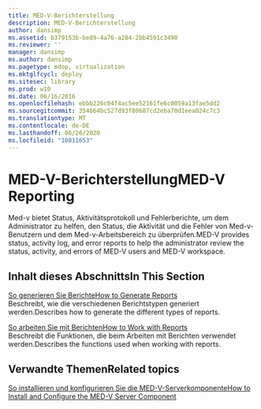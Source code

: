 ```yaml
---
title: MED-V-Berichterstellung
description: MED-V-Berichterstellung
author: dansimp
ms.assetid: b379153b-be89-4a76-a284-2bb4591c3490
ms.reviewer: ''
manager: dansimp
ms.author: dansimp
ms.pagetype: mdop, virtualization
ms.mktglfcycl: deploy
ms.sitesec: library
ms.prod: w10
ms.date: 06/16/2016
ms.openlocfilehash: ebbb226c04f4ac5ee52161fe6c0059a13fae5dd2
ms.sourcegitcommit: 354664bc527d93f80687cd2eba70d1eea024c7c3
ms.translationtype: MT
ms.contentlocale: de-DE
ms.lasthandoff: 06/26/2020
ms.locfileid: "10811653"
---
```

# <span data-ttu-id="e485b-103">MED-V-Berichterstellung</span><span class="sxs-lookup"><span data-stu-id="e485b-103">MED-V Reporting</span></span>


<span data-ttu-id="e485b-104">Med-v bietet Status, Aktivitätsprotokoll und Fehlerberichte, um dem Administrator zu helfen, den Status, die Aktivität und die Fehler von Med-v-Benutzern und dem Med-v-Arbeitsbereich zu überprüfen.</span><span class="sxs-lookup"><span data-stu-id="e485b-104">MED-V provides status, activity log, and error reports to help the administrator review the status, activity, and errors of MED-V users and MED-V workspace.</span></span>

## <span data-ttu-id="e485b-105">Inhalt dieses Abschnitts</span><span class="sxs-lookup"><span data-stu-id="e485b-105">In This Section</span></span>


<a href="" id="how-to-generate-reports"></a>[<span data-ttu-id="e485b-106">So generieren Sie Berichte</span><span class="sxs-lookup"><span data-stu-id="e485b-106">How to Generate Reports</span></span>](how-to-generate-reports-medvv2.md)  
<span data-ttu-id="e485b-107">Beschreibt, wie die verschiedenen Berichtstypen generiert werden.</span><span class="sxs-lookup"><span data-stu-id="e485b-107">Describes how to generate the different types of reports.</span></span>

<a href="" id="how-to-work-with-reports"></a>[<span data-ttu-id="e485b-108">So arbeiten Sie mit Berichten</span><span class="sxs-lookup"><span data-stu-id="e485b-108">How to Work with Reports</span></span>](how-to-work-with-reports.md)  
<span data-ttu-id="e485b-109">Beschreibt die Funktionen, die beim Arbeiten mit Berichten verwendet werden.</span><span class="sxs-lookup"><span data-stu-id="e485b-109">Describes the functions used when working with reports.</span></span>

## <span data-ttu-id="e485b-110">Verwandte Themen</span><span class="sxs-lookup"><span data-stu-id="e485b-110">Related topics</span></span>


[<span data-ttu-id="e485b-111">So installieren und konfigurieren Sie die MED-V-Serverkomponente</span><span class="sxs-lookup"><span data-stu-id="e485b-111">How to Install and Configure the MED-V Server Component</span></span>](how-to-install-and-configure-the-med-v-server-component.md)

 

 





